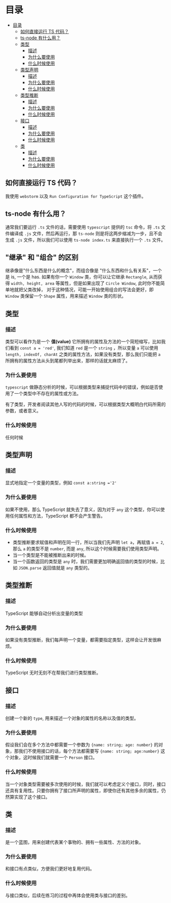 # 目录

- [目录](#目录)
  - [如何直接运行 TS 代码？](#如何直接运行-ts-代码)
  - [ts-node 有什么用？](#ts-node-有什么用)
  - [类型](#类型)
    - [描述](#描述)
    - [为什么要使用](#为什么要使用)
    - [什么时候使用](#什么时候使用)
  - [类型声明](#类型声明)
    - [描述](#描述-1)
    - [为什么要使用](#为什么要使用-1)
    - [什么时候使用](#什么时候使用-1)
  - [类型推断](#类型推断)
    - [描述](#描述-2)
    - [为什么要使用](#为什么要使用-2)
    - [什么时候使用](#什么时候使用-2)
  - [接口](#接口)
    - [描述](#描述-3)
    - [为什么要使用](#为什么要使用-3)
    - [什么时候使用](#什么时候使用-3)
  - [类](#类)
    - [描述](#描述-4)
    - [为什么要使用](#为什么要使用-4)
    - [什么时候使用](#什么时候使用-4)

## 如何直接运行 TS 代码？

我使用 `webstorm` 以及 `Run Configuration for TypeScript` 这个插件。

## ts-node 有什么用？

通常我们要运行 `.ts` 文件的话，需要使用 `typescript` 提供的 `tsc` 命令，将 `.ts` 文件编译成 `.js` 文件，然后再运行，那 `ts-node` 则是将这两步缩减为一步，且不会生成 `.js` 文件，所以我们可以使用 `ts-node index.ts` 来直接执行一个 `.ts` 文件。

## "继承" 和 "组合" 的区别

继承像是"什么东西是什么的概念"，而组合像是 "什么东西和什么有关系"，一个是 is, 一个是 has. 如果有你一个 `Window` 类，你可以让它继承 `Rectangle`, 从而获得 `width, height, area` 等属性，但是如果出现了 `Circle Window`, 此时你不能简单地就把父类改掉，
对于这种情况，可能一开始使用组合的写法会更好，即 `Window` 类保留一个 `Shape` 属性，用来描述 `Window` 类的形状。

## 类型

### 描述

类型可以看作为是一个 **值(value)** 它所拥有的属性及方法的一个简短缩写，比如我们看到 `const a = 'red'`, 我们知道 `red` 是一个 `string` ，所以变量 `a` 可以使用 `length, indexOf, charAt` 之类的属性方法，如果没有类型，那么我们只能把 `a` 所拥有的属性方法从头到尾都列举出来，那样的话就太麻烦了。

### 为什么要使用

`typescript` 做静态分析的时候，可以根据类型来捕捉代码中的错误，例如是否使用了一个类型中不存在的属性或方法。

有了类型，开发者阅读其他人写的代码的时候，可以根据类型大概明白代码所需的参数，或者意义。

### 什么时候使用

任何时候

## 类型声明

### 描述

显式地指定一个变量的类型，例如 `const a:string ='2'`

### 为什么要使用

如果不使用，那么 TypeScript 就失去了意义，因为对于 `any` 这个类型，你可以使用任何属性和方法，TypeScript 都不会产生警告。

### 什么时候使用

- 类型推断要求赋值和声明在同一行，所以当我们先声明 `let a`，再赋值 `a = 2`, 那么 `a` 的类型不是 `number`, 而是 `any`, 所以这个时候需要我们使用类型声明。
- 当一个类型是不能被推断出来的时候。
- 当一个函数返回的类型是 `any` 时，我们需要更加明确返回值的类型的时候，比如 `JSON.parse` 返回值就是 `any` 类型的。

## 类型推断

### 描述

TypeScript 能够自动分析出变量的类型

### 为什么要使用

如果没有类型推断，我们每声明一个变量，都需要指定类型，这样会让开发很麻烦。

### 什么时候使用

TypeScript 无时无刻不在帮我们进行类型推断。

## 接口

### 描述

创建一个新的 `type`, 用来描述一个对象的属性的名称以及值的类型。

### 为什么要使用

假设我们会在多个方法中都需要一个参数为 `{name: string; age: number}` 的对象，那我们不使用接口的话，每个方法都需要写 `{name: string; age:number}` 这个对象，这时候我们就需要一个 `Person` 接口。

### 什么时候使用

当一个对象类型需要被多次使用的时候，我们就可以考虑定义个接口，同时，接口还具有复用性。只要你拥有了接口所声明的属性，即使你还有其他多余的属性，仍然算实现了这个接口。

## 类

### 描述

是一个蓝图，用来创建代表某个事物的、拥有一些属性、方法的对象。

### 为什么要使用

和接口有点类似，方便我们更好地复用代码。

### 什么时候使用

与接口类似，后续在练习的过程中再体会使用类与接口的差别。
